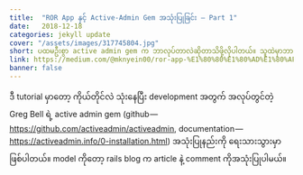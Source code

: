 ```yaml
---
title:  "ROR App နှင့် Active-Admin Gem အသုံးပြုခြင်း — Part 1"
date:   2018-12-18
categories: jekyll update
cover: "/assets/images/317745804.jpg"
short: ပထမဦးစွာ active admin gem က ဘာလုပ်တာလဲဆိုတာသိဖို့လိုပါတယ်။ သူထဲမှာဘာတွေပါလဲ။ ဘာတွေလုပ်နိုင်လဲ စတာတွေလဲ သိဖို့လိုပါတယ်။
link: https://medium.com/@mknyein00/ror-app-%E1%80%80%E1%80%AD%E1%80%AF-bootstrap-gem-%E1%80%94%E1%80%BE%E1%80%84%E1%80%BA%E1%80%B7%E1%80%A1%E1%80%9E%E1%80%AF%E1%80%B6%E1%80%B8%E1%80%95%E1%80%BC%E1%80%AF%E1%80%81%E1%80%BC%E1%80%84%E1%80%BA%E1%80%B8-part-1-19df923edb31
banner: false
---
```

ဒီ tutorial မှာတော့ ကိုယ်တိုင်လဲ သုံးနေပြီး development အတွက် အလုပ်တွင်တဲ့ Greg Bell ရဲ့ active admin gem (github — https://github.com/activeadmin/activeadmin, documentation — https://activeadmin.info/0-installation.html) အသုံးပြုနည်းကို ရေးသားသွားမှာ ဖြစ်ပါတယ်။ model ကိုတော့ rails blog က article နဲ့ comment ကိုအသုံးပြုပါမယ်။